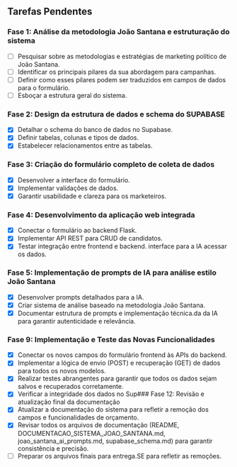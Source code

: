 ## Tarefas Pendentes

### Fase 1: Análise da metodologia João Santana e estruturação do sistema
- [ ] Pesquisar sobre as metodologias e estratégias de marketing político de João Santana.
- [ ] Identificar os principais pilares da sua abordagem para campanhas.
- [ ] Definir como esses pilares podem ser traduzidos em campos de dados para o formulário.
- [ ] Esboçar a estrutura geral do sistema.

### Fase 2: Design da estrutura de dados e schema do SUPABASE
- [x] Detalhar o schema do banco de dados no Supabase.
- [x] Definir tabelas, colunas e tipos de dados.
- [x] Estabelecer relacionamentos entre as tabelas.

### Fase 3: Criação do formulário completo de coleta de dados
- [x] Desenvolver a interface do formulário.
- [x] Implementar validações de dados.
- [x] Garantir usabilidade e clareza para os marketeiros.

### Fase 4: Desenvolvimento da aplicação web integrada
- [x] Conectar o formulário ao backend Flask.
- [x] Implementar API REST para CRUD de candidatos.
- [x] Testar integração entre frontend e backend. interface para a IA acessar os dados.

### Fase 5: Implementação de prompts de IA para análise estilo João Santana
- [x] Desenvolver prompts detalhados para a IA.
- [x] Criar sistema de análise baseado na metodologia João Santana.
- [x] Documentar estrutura de prompts e implementação técnica.da da IA para garantir autenticidade e relevância.

### Fase 9: Implementação e Teste das Novas Funcionalidades
- [x] Conectar os novos campos do formulário frontend às APIs do backend.
- [x] Implementar a lógica de envio (POST) e recuperação (GET) de dados para todos os novos modelos.
- [x] Realizar testes abrangentes para garantir que todos os dados sejam salvos e recuperados corretamente.
- [x] Verificar a integridade dos dados no Sup### Fase 12: Revisão e atualização final da documentação
- [x] Atualizar a documentação do sistema para refletir a remoção dos campos e funcionalidades de orçamento.
- [x] Revisar todos os arquivos de documentação (README, DOCUMENTACAO_SISTEMA_JOAO_SANTANA.md, joao_santana_ai_prompts.md, supabase_schema.md) para garantir consistência e precisão.
- [ ] Preparar os arquivos finais para entrega.SE para refletir as remoções.